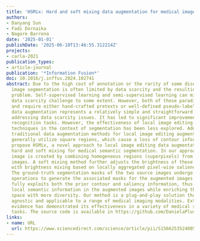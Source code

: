 ```yaml
---
title: 'HSMix: Hard and soft mixing data augmentation for medical image segmentation'
authors:
- Danyang Sun
- Fadi Dornaika
- Nagore Barrena
date: '2025-01-01'
publishDate: '2025-06-10T13:46:55.312214Z'
projects:
- carla-2021
publication_types:
- article-journal
publication: '*Information Fusion*'
doi: 10.1016/j.inffus.2024.102741
abstract: Due to the high cost of annotation or the rarity of some diseases, medical
  image segmentation is often limited by data scarcity and the resulting overfitting
  problem. Self-supervised learning and semi-supervised learning can mitigate the
  data scarcity challenge to some extent. However, both of these paradigms are complex
  and require either hand-crafted pretexts or well-defined pseudo-labels. In contrast,
  data augmentation represents a relatively simple and straightforward approach to
  addressing data scarcity issues. It has led to significant improvements in image
  recognition tasks. However, the effectiveness of local image editing augmentation
  techniques in the context of segmentation has been less explored. Additionally,
  traditional data augmentation methods for local image editing augmentation methods
  generally utilize square regions, which cause a loss of contour information. We
  propose HSMix, a novel approach to local image editing data augmentation involving
  hard and soft mixing for medical semantic segmentation. In our approach, a hard-augmented
  image is created by combining homogeneous regions (superpixels) from two source
  images. A soft mixing method further adjusts the brightness of these composed regions
  with brightness mixing based on locally aggregated pixel-wise saliency coefficients.
  The ground-truth segmentation masks of the two source images undergo the same mixing
  operations to generate the associated masks for the augmented images. Our method
  fully exploits both the prior contour and saliency information, thus preserving
  local semantic information in the augmented images while enriching the augmentation
  space with more diversity. Our method is a plug-and-play solution that is model
  agnostic and applicable to a range of medical imaging modalities. Extensive experimental
  evidence has demonstrated its effectiveness in a variety of medical segmentation
  tasks. The source code is available in https://github.com/DanielaPlusPlus/HSMix.
links:
- name: URL
  url: https://www.sciencedirect.com/science/article/pii/S1566253524005190
---
```

